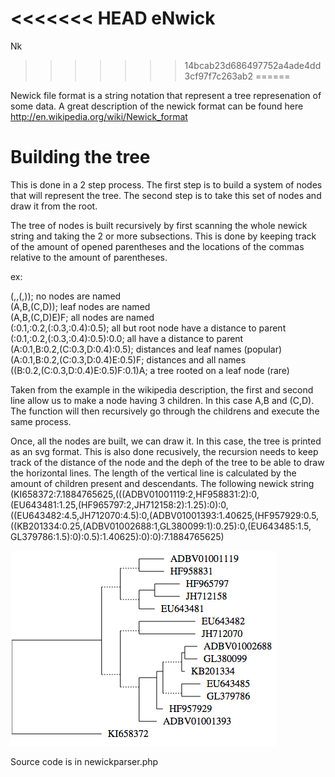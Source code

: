 <<<<<<< HEAD
eNwick
=======
Nk
>>>>>>> 14bcab23d686497752a4ade4dd3cf97f7c263ab2
======


Newick file format is a string notation that represent a tree represenation of some data. A great description of the newick format can be found here http://en.wikipedia.org/wiki/Newick_format


Building the tree
======

This is done in a 2 step process. The first step is to build a system of nodes that will represent the tree. The second step is to take this set of nodes and draw it from the root.

The tree of nodes is built recursively by first scanning the whole newick string and taking the 2 or more subsections. This is done by keeping track of the amount of opened parentheses and the locations of the commas relative to the amount of parentheses.

ex:

(,,(,));                               no nodes are named <br>
(A,B,(C,D));                           leaf nodes are named <br>
(A,B,(C,D)E)F;                         all nodes are named <br>
(:0.1,:0.2,(:0.3,:0.4):0.5);           all but root node have a distance to parent <br>
(:0.1,:0.2,(:0.3,:0.4):0.5):0.0;       all have a distance to parent <br>
(A:0.1,B:0.2,(C:0.3,D:0.4):0.5);       distances and leaf names (popular) <br>
(A:0.1,B:0.2,(C:0.3,D:0.4)E:0.5)F;     distances and all names <br>
((B:0.2,(C:0.3,D:0.4)E:0.5)F:0.1)A;    a tree rooted on a leaf node (rare) <br>

Taken from the example in the wikipedia description, the first and second line allow us to make a node having 3 children. In this case A,B and (C,D). The function will then recursively go through the childrens and execute the same process.

Once, all the nodes are built, we can draw it. In this case, the tree is printed as an svg format. This is also done recusively, the recursion needs to keep track of the distance of the node and the deph of the tree to be able to draw the horizontal lines. The length of the vertical line is calculated by the amount of children present and descendants.
The following newick string (KI658372:7.1884765625,(((ADBV01001119:2,HF958831:2):0,(EU643481:1.25,(HF965797:2,JH712158:2):1.25):0):0,((EU643482:4.5,JH712070:4.5):0,(ADBV01001393:1.40625,(HF957929:0.5,((KB201334:0.25,(ADBV01002688:1,GL380099:1):0.25):0,(EU643485:1.5, GL379786:1.5):0):0.5):1.40625):0):0):7.1884765625)

![alt tag](https://github.com/NsTremblay/newick/blob/master/tree.png)

Source code is in newickparser.php
